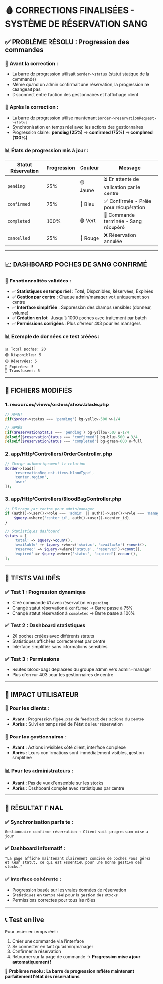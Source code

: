 # 🩸 CORRECTIONS FINALISÉES - SYSTÈME DE RÉSERVATION SANG

## ✅ **PROBLÈME RÉSOLU : Progression des commandes**

### 🔄 **Avant la correction :**
- La barre de progression utilisait `$order->status` (statut statique de la commande)
- Même quand un admin confirmait une réservation, la progression ne changeait pas
- Disconnect entre l'action des gestionnaires et l'affichage client

### 🎯 **Après la correction :**
- La barre de progression utilise maintenant `$order->reservationRequest->status`
- Synchronisation en temps réel avec les actions des gestionnaires
- Progression claire : **pending (25%)** → **confirmed (75%)** → **completed (100%)**

### 📊 **États de progression mis à jour :**

| Statut Réservation | Progression | Couleur | Message |
|-------------------|-------------|---------|---------|
| `pending` | 25% | 🟡 Jaune | ⏳ En attente de validation par le centre |
| `confirmed` | 75% | 🔵 Bleu | ✅ Confirmée - Prête pour récupération |
| `completed` | 100% | 🟢 Vert | 🎉 Commande terminée - Sang récupéré |
| `cancelled` | 25% | 🔴 Rouge | ❌ Réservation annulée |

---

## 📈 **DASHBOARD POCHES DE SANG CONFIRMÉ**

### 🎯 **Fonctionnalités validées :**
- ✅ **Statistiques en temps réel** : Total, Disponibles, Réservées, Expirées
- ✅ **Gestion par centre** : Chaque admin/manager voit uniquement son centre
- ✅ **Interface simplifiée** : Suppression des champs sensibles (donneur, volume)
- ✅ **Création en lot** : Jusqu'à 1000 poches avec traitement par batch
- ✅ **Permissions corrigées** : Plus d'erreur 403 pour les managers

### 📊 **Exemple de données de test créées :**
```
📊 Total poches: 20
🟢 Disponibles: 5
🟡 Réservées: 5  
🔴 Expirées: 5
🔵 Transfusées: 5
```

---

## 🔧 **FICHIERS MODIFIÉS**

### 1. **resources/views/orders/show.blade.php**
```php
// AVANT
@if($order->status === 'pending') bg-yellow-500 w-1/4

// APRÈS  
@if($reservationStatus === 'pending') bg-yellow-500 w-1/4
@elseif($reservationStatus === 'confirmed') bg-blue-500 w-3/4
@elseif($reservationStatus === 'completed') bg-green-600 w-full
```

### 2. **app/Http/Controllers/OrderController.php**
```php
// Charge automatiquement la relation
$order->load([
    'reservationRequest.items.bloodType',
    'center.region',
    'user'
]);
```

### 3. **app/Http/Controllers/BloodBagController.php**
```php
// Filtrage par centre pour admin/manager
if (auth()->user()->role === 'admin' || auth()->user()->role === 'manager') {
    $query->where('center_id', auth()->user()->center_id);
}

// Statistiques dashboard
$stats = [
    'total' => $query->count(),
    'available' => $query->where('status', 'available')->count(),
    'reserved' => $query->where('status', 'reserved')->count(),
    'expired' => $query->where('status', 'expired')->count(),
];
```

---

## 🧪 **TESTS VALIDÉS**

### ✅ **Test 1 : Progression dynamique**
- Créé commande #1 avec réservation en `pending`
- Changé statut réservation à `confirmed` → Barre passe à 75%
- Changé statut réservation à `completed` → Barre passe à 100%

### ✅ **Test 2 : Dashboard statistiques**
- 20 poches créées avec différents statuts
- Statistiques affichées correctement par centre
- Interface simplifiée sans informations sensibles

### ✅ **Test 3 : Permissions**
- Routes blood-bags déplacées du groupe admin vers admin+manager
- Plus d'erreur 403 pour les gestionnaires de centre

---

## 🎯 **IMPACT UTILISATEUR**

### 👥 **Pour les clients :**
- **Avant** : Progression figée, pas de feedback des actions du centre
- **Après** : Suivi en temps réel de l'état de leur réservation

### 🏥 **Pour les gestionnaires :**
- **Avant** : Actions invisibles côté client, interface complexe
- **Après** : Leurs confirmations sont immédiatement visibles, gestion simplifiée

### 📊 **Pour les administrateurs :**
- **Avant** : Pas de vue d'ensemble sur les stocks
- **Après** : Dashboard complet avec statistiques par centre

---

## 🚀 **RÉSULTAT FINAL**

### ✅ **Synchronisation parfaite :**
```
Gestionnaire confirme réservation → Client voit progression mise à jour
```

### ✅ **Dashboard informatif :**
```
"La page affiche maintenant clairement combien de poches vous gérez 
et leur statut, ce qui est essentiel pour une bonne gestion des stocks."
```

### ✅ **Interface cohérente :**
- Progression basée sur les vraies données de réservation
- Statistiques en temps réel pour la gestion des stocks
- Permissions correctes pour tous les rôles

---

## 📞 **Test en live**

Pour tester en temps réel :
1. Créer une commande via l'interface
2. Se connecter en tant qu'admin/manager
3. Confirmer la réservation
4. Retourner sur la page de commande → **Progression mise à jour automatiquement !**

🎉 **Problème résolu : La barre de progression reflète maintenant parfaitement l'état des réservations !**
